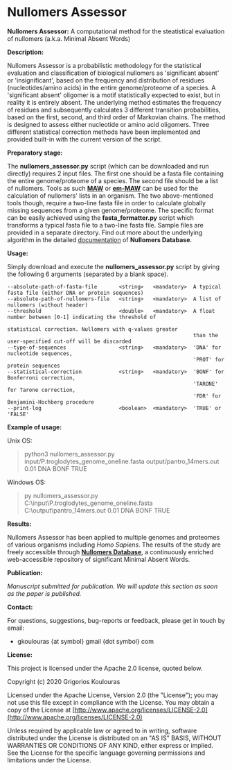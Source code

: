 # Nullomers Assessor
<b>Nullomers Assessor:</b> A computational method for the steatistical evaluation of nullomers (a.k.a. Minimal Absent Words)

<b>Description:</b>

Nullomers Assessor is a probabilistic methodology for the statistical evaluation and classification of biological nullomers as 'significant absent' or 'insignificant', based on the frequency and distribution of residues (nucleotides/amino acids) in the entire genome/proteome of a species. A 'significant absent' oligomer is a motif statistically expected to exist, but in reality it is entirely absent. The underlying method estimates the frequency of residues and subsequently calculates 3 different transition probabilities, based on the first, second, and third order of Markovian chains. The method is designed to assess either nucleotide or amino acid oligomers. Three different statistical correction methods have been implemented and provided built-in with the current version of the script.

<b>Preparatory stage:</b>

The <b>nullomers_assessor.py</b> script (which can be downloaded and run directly) requires 2 input files. The first one should be a fasta file containing the entire genome/proteome of a species. The second file should be a list of nullomers. Tools as such <b>[MAW](https://github.com/solonas13/maw)</b> or <b>[em-MAW](https://github.com/solonas13/maw/tree/master/em-maw)</b> can be used for the calculation of nullomers' lists in an organism. The two above-mentioned tools though, require a two-line fasta file in order to calculate globally missing sequences from a given genome/proteome. The specific format can be easily achieved using the <b>fasta_formatter.py</b> script which transforms a typical fasta file to a two-line fasta file. Sample files are provided in a separate directory. Find out more about the underlying algorithm in the detailed [documentation](https://www.nullomers.org/Documentation_NullomersAssessor) of <b>Nullomers Database</b>.

<b>Usage:</b>

Simply download and execute the <b>nullomers_assessor.py</b> script by giving the following 6 arguments (separated by a blank space).

```
--absolute-path-of-fasta-file       <string>   <mandatory>  A typical fasta file (either DNA or protein sequences)
--absolute-path-of-nullomers-file   <string>   <mandatory>  A list of nullomers (without header)
--threshold                         <double>   <mandatory>  A float number between [0-1] indicating the threshold of 
                                                            statistical correction. Nullomers with q-values greater
                                                            than the user-specified cut-off will be discarded
--type-of-sequences                 <string>   <mandatory>  'DNA' for nucleotide sequences, 
                                                            'PROT' for protein sequences
--statistical-correction            <string>   <mandatory>  'BONF' for Bonferroni correction, 
                                                            'TARONE' for Tarone correction,
                                                            'FDR' for Benjamini-Hochberg procedure
--print-log                         <boolean>  <mandatory>  'TRUE' or 'FALSE'                                                         
```

<b>Example of usage:</b>

Unix OS:
> python3 nullomers_assessor.py input/P.troglodytes_genome_oneline.fasta output/pantro_14mers.out 0.01 DNA BONF TRUE

Windows OS:
> py nullomers_assessor.py C:\input\P.troglodytes_genome_oneline.fasta C:\output\pantro_14mers.out 0.01 DNA BONF TRUE

<b>Results:</b>

Nullomers Assessor has been applied to multiple genomes and proteomes of various organisms including <i>Homo Sapiens</i>. The results of the study are freely accessible through <b>[Nullomers Database](https://www.nullomers.org)</b>, a continuously enriched web-accessible repository of significant Minimal Absent Words.

<b>Publication:</b>

<i>Manuscript submitted for publication. We will update this section as soon as the paper is published.</i>

<b>Contact:</b>

For questions, suggestions, bug-reports or feedback, please get in touch by email:
<ul><li>gkoulouras {at symbol} gmail {dot symbol} com</li></ul>

<b>License:</b>

This project is licensed under the Apache 2.0 license, quoted below.

Copyright (c) 2020 Grigorios Koulouras

Licensed under the Apache License, Version 2.0 (the "License"); you may not use this file except in compliance with the License. You may obtain a copy of the License at [http://www.apache.org/licenses/LICENSE-2.0](http://www.apache.org/licenses/LICENSE-2.0)

Unless required by applicable law or agreed to in writing, software distributed under the License is distributed on an "AS IS" BASIS, WITHOUT WARRANTIES OR CONDITIONS OF ANY KIND, either express or implied. See the License for the specific language governing permissions and limitations under the License.
